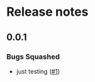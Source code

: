 # Release notes

<!-- do not remove -->

## 0.0.1


### Bugs Squashed

- just testing ([#1](https://github.com/HasanGoni/yolo_v8_segmentation/issues/1))

